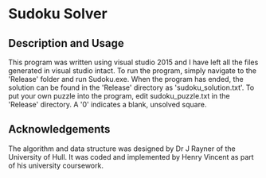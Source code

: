 # Sudoku Solver

## Description and Usage

This program was written using visual studio 2015 and I have left all the files generated in visual studio intact.
To run the program, simply navigate to the 'Release' folder and run Sudoku.exe.
When the program has ended, the solution can be found in the 'Release' directory as 'sudoku_solution.txt'.
To put your own puzzle into the program, edit sudoku_puzzle.txt in the 'Release' directory. A '0' indicates a blank, unsolved square.

## Acknowledgements

The algorithm and data structure was designed by Dr J Rayner of the University of Hull. It was coded and implemented by Henry Vincent as part of his university coursework.